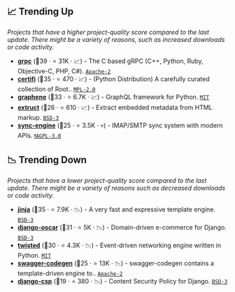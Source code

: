 ## 📈 Trending Up

_Projects that have a higher project-quality score compared to the last update. There might be a variety of reasons, such as increased downloads or code activity._

- <b><a href="https://github.com/grpc/grpc">grpc</a></b> (🥇39 ·  ⭐ 31K · 📈) - The C based gRPC (C++, Python, Ruby, Objective-C, PHP, C#). <code><a href="http://bit.ly/3nYMfla">Apache-2</a></code>
- <b><a href="https://github.com/certifi/python-certifi">certifi</a></b> (🥇35 ·  ⭐ 470 · 📈) - (Python Distribution) A carefully curated collection of Root.. <code><a href="http://bit.ly/3postzC">MPL-2.0</a></code>
- <b><a href="https://github.com/graphql-python/graphene">graphene</a></b> (🥇33 ·  ⭐ 6.7K · 📈) - GraphQL framework for Python. <code><a href="http://bit.ly/34MBwT8">MIT</a></code> <code><img src="https://graphql.org/img/logo.svg" style="display:inline;" width="13" height="13"></code>
- <b><a href="https://github.com/scrapinghub/extruct">extruct</a></b> (🥈26 ·  ⭐ 610 · 📈) - Extract embedded metadata from HTML markup. <code><a href="http://bit.ly/3aKzpTv">BSD-3</a></code>
- <b><a href="https://github.com/nylas/sync-engine">sync-engine</a></b> (🥈25 ·  ⭐ 3.5K · 💀) - IMAP/SMTP sync system with modern APIs. <code><a href="http://bit.ly/3pwmjO5">❗️AGPL-3.0</a></code>

## 📉 Trending Down

_Projects that have a lower project-quality score compared to the last update. There might be a variety of reasons such as decreased downloads or code activity._

- <b><a href="https://github.com/pallets/jinja">jinja</a></b> (🥇35 ·  ⭐ 7.9K · 📉) - A very fast and expressive template engine. <code><a href="http://bit.ly/3aKzpTv">BSD-3</a></code>
- <b><a href="https://github.com/django-oscar/django-oscar">django-oscar</a></b> (🥇31 ·  ⭐ 5K · 📉) - Domain-driven e-commerce for Django. <code><a href="http://bit.ly/3aKzpTv">BSD-3</a></code> <code><img src="https://static.djangoproject.com/img/icon-touch.e4872c4da341.png" style="display:inline;" width="13" height="13"></code>
- <b><a href="https://github.com/twisted/twisted">twisted</a></b> (🥈30 ·  ⭐ 4.3K · 📉) - Event-driven networking engine written in Python. <code><a href="http://bit.ly/34MBwT8">MIT</a></code>
- <b><a href="https://github.com/swagger-api/swagger-codegen">swagger-codegen</a></b> (🥉25 ·  ⭐ 13K · 📉) - swagger-codegen contains a template-driven engine to.. <code><a href="http://bit.ly/3nYMfla">Apache-2</a></code> <code><img src="https://www.openapis.org/wp-content/uploads/sites/3/2016/11/favicon.png" style="display:inline;" width="13" height="13"></code>
- <b><a href="https://github.com/mozilla/django-csp">django-csp</a></b> (🥉19 ·  ⭐ 380 · 📉) - Content Security Policy for Django. <code><a href="http://bit.ly/3aKzpTv">BSD-3</a></code> <code><img src="https://static.djangoproject.com/img/icon-touch.e4872c4da341.png" style="display:inline;" width="13" height="13"></code>

